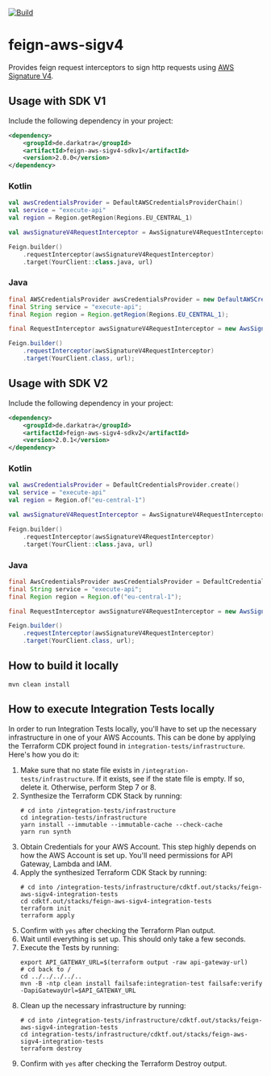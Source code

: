 [![Build](https://github.com/DarkAtra/feign-aws-sigv4/actions/workflows/build.yml/badge.svg)](https://github.com/DarkAtra/feign-aws-sigv4/actions/workflows/build.yml)

# feign-aws-sigv4

Provides feign request interceptors to sign http requests using [AWS Signature V4](https://docs.aws.amazon.com/general/latest/gr/signature-version-4.html).

## Usage with SDK V1

Include the following dependency in your project:

```xml
<dependency>
    <groupId>de.darkatra</groupId>
    <artifactId>feign-aws-sigv4-sdkv1</artifactId>
    <version>2.0.0</version>
</dependency>
```

### Kotlin

```kotlin
val awsCredentialsProvider = DefaultAWSCredentialsProviderChain()
val service = "execute-api"
val region = Region.getRegion(Regions.EU_CENTRAL_1)

val awsSignatureV4RequestInterceptor = AwsSignatureV4RequestInterceptor(awsCredentialsProvider, service, region)

Feign.builder()
    .requestInterceptor(awsSignatureV4RequestInterceptor)
    .target(YourClient::class.java, url)
```

### Java

```java
final AWSCredentialsProvider awsCredentialsProvider = new DefaultAWSCredentialsProviderChain();
final String service = "execute-api";
final Region region = Region.getRegion(Regions.EU_CENTRAL_1);

final RequestInterceptor awsSignatureV4RequestInterceptor = new AwsSignatureV4RequestInterceptor(awsCredentialsProvider, service, region);

Feign.builder()
    .requestInterceptor(awsSignatureV4RequestInterceptor)
    .target(YourClient.class, url);
```

## Usage with SDK V2

Include the following dependency in your project:

```xml
<dependency>
    <groupId>de.darkatra</groupId>
    <artifactId>feign-aws-sigv4-sdkv2</artifactId>
    <version>2.0.1</version>
</dependency>
```

### Kotlin

```kotlin
val awsCredentialsProvider = DefaultCredentialsProvider.create()
val service = "execute-api"
val region = Region.of("eu-central-1")

val awsSignatureV4RequestInterceptor = AwsSignatureV4RequestInterceptor(awsCredentialsProvider, service, region)

Feign.builder()
    .requestInterceptor(awsSignatureV4RequestInterceptor)
    .target(YourClient::class.java, url)
```

### Java

```java
final AwsCredentialsProvider awsCredentialsProvider = DefaultCredentialsProvider.create();
final String service = "execute-api";
final Region region = Region.of("eu-central-1");

final RequestInterceptor awsSignatureV4RequestInterceptor = new AwsSignatureV4RequestInterceptor(awsCredentialsProvider, service, region);

Feign.builder()
    .requestInterceptor(awsSignatureV4RequestInterceptor)
    .target(YourClient.class, url);
```

## How to build it locally

```
mvn clean install
```

## How to execute Integration Tests locally

In order to run Integration Tests locally, you'll have to set up the necessary infrastructure in one of your AWS Accounts.
This can be done by applying the Terraform CDK project found in `integration-tests/infrastructure`. Here's how you do it:

1. Make sure that no state file exists in `/integration-tests/infrastructure`.
   If it exists, see if the state file is empty. If so, delete it. Otherwise, perform Step 7 or 8.
2. Synthesize the Terraform CDK Stack by running:
    ```
    # cd into /integration-tests/infrastructure
    cd integration-tests/infrastructure
    yarn install --immutable --immutable-cache --check-cache
    yarn run synth
    ```
3. Obtain Credentials for your AWS Account. This step highly depends on how the AWS Account is set up. You'll need permissions for API Gateway, Lambda and IAM.
4. Apply the synthesized Terraform CDK Stack by running:
    ```
    # cd into /integration-tests/infrastructure/cdktf.out/stacks/feign-aws-sigv4-integration-tests
    cd cdktf.out/stacks/feign-aws-sigv4-integration-tests
    terraform init
    terraform apply
    ```
5. Confirm with `yes` after checking the Terraform Plan output.
6. Wait until everything is set up. This should only take a few seconds.
7. Execute the Tests by running:
    ```
    export API_GATEWAY_URL=$(terraform output -raw api-gateway-url)
    # cd back to /
    cd ../../../../..
    mvn -B -ntp clean install failsafe:integration-test failsafe:verify -DapiGatewayUrl=$API_GATEWAY_URL
    ```
8. Clean up the necessary infrastructure by running:
    ```
    # cd into /integration-tests/infrastructure/cdktf.out/stacks/feign-aws-sigv4-integration-tests
    cd integration-tests/infrastructure/cdktf.out/stacks/feign-aws-sigv4-integration-tests
    terraform destroy
    ```
9. Confirm with `yes` after checking the Terraform Destroy output.

